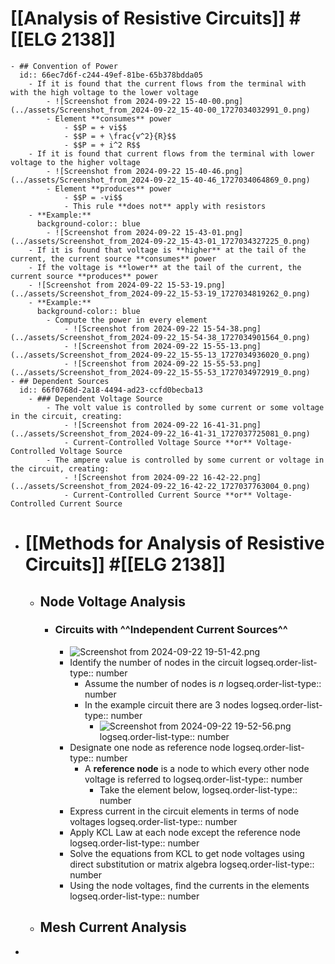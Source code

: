 # [[Analysis of Resistive Circuits]] #[[ELG 2138]]
	- ## Convention of Power
	  id:: 66ec7d6f-c244-49ef-81be-65b378bdda05
		- If it is found that the current flows from the terminal with with the high voltage to the lower voltage
			- ![Screenshot from 2024-09-22 15-40-00.png](../assets/Screenshot_from_2024-09-22_15-40-00_1727034032991_0.png)
			- Element **consumes** power
				- $$P = + vi$$
				- $$P = + \frac{v^2}{R}$$
				- $$P = + i^2 R$$
		- If it is found that current flows from the terminal with lower voltage to the higher voltage
			- ![Screenshot from 2024-09-22 15-40-46.png](../assets/Screenshot_from_2024-09-22_15-40-46_1727034064869_0.png)
			- Element **produces** power
				- $$P = -vi$$
				- This rule **does not** apply with resistors
		- **Example:**
		  background-color:: blue
			- ![Screenshot from 2024-09-22 15-43-01.png](../assets/Screenshot_from_2024-09-22_15-43-01_1727034327225_0.png)
		- If it is found that voltage is **higher** at the tail of the current, the current source **consumes** power
		- If the voltage is **lower** at the tail of the current, the current source **produces** power
		- ![Screenshot from 2024-09-22 15-53-19.png](../assets/Screenshot_from_2024-09-22_15-53-19_1727034819262_0.png)
		- **Example:**
		  background-color:: blue
			- Compute the power in every element
				- ![Screenshot from 2024-09-22 15-54-38.png](../assets/Screenshot_from_2024-09-22_15-54-38_1727034901564_0.png)
				- ![Screenshot from 2024-09-22 15-55-13.png](../assets/Screenshot_from_2024-09-22_15-55-13_1727034936020_0.png)
				- ![Screenshot from 2024-09-22 15-55-53.png](../assets/Screenshot_from_2024-09-22_15-55-53_1727034972919_0.png)
	- ## Dependent Sources
	  id:: 66f0768d-2a18-4494-ad23-ccfd0becba13
		- ### Dependent Voltage Source
			- The volt value is controlled by some current or some voltage in the circuit, creating:
				- ![Screenshot from 2024-09-22 16-41-31.png](../assets/Screenshot_from_2024-09-22_16-41-31_1727037725081_0.png)
				- Current-Controlled Voltage Source **or** Voltage-Controlled Voltage Source
			- The ampere value is controlled by some current or voltage in the circuit, creating:
				- ![Screenshot from 2024-09-22 16-42-22.png](../assets/Screenshot_from_2024-09-22_16-42-22_1727037763004_0.png)
				- Current-Controlled Current Source **or** Voltage-Controlled Current Source
- # [[Methods for Analysis of Resistive Circuits]] #[[ELG 2138]]
	- ## Node Voltage Analysis
		- ### Circuits with ^^Independent Current Sources^^
			- ![Screenshot from 2024-09-22 19-51-42.png](../assets/Screenshot_from_2024-09-22_19-51-42_1727049140956_0.png)
			- Identify the number of nodes in the circuit
			  logseq.order-list-type:: number
				- Assume the number of nodes is $n$
				  logseq.order-list-type:: number
				- In the example circuit there are 3 nodes
				  logseq.order-list-type:: number
					- ![Screenshot from 2024-09-22 19-52-56.png](../assets/Screenshot_from_2024-09-22_19-52-56_1727049192794_0.png)
					  logseq.order-list-type:: number
			- Designate one node as reference node
			  logseq.order-list-type:: number
				- A **reference node** is a node to which every other node voltage is referred to
				  logseq.order-list-type:: number
					- Take the element below,
					  logseq.order-list-type:: number
			- Express current in the circuit elements in terms of node voltages
			  logseq.order-list-type:: number
			- Apply KCL Law at each node except the reference node
			  logseq.order-list-type:: number
			- Solve the equations from KCL to get node voltages using direct substitution or matrix algebra
			  logseq.order-list-type:: number
			- Using the node voltages, find the currents in the elements
			  logseq.order-list-type:: number
	- ## Mesh Current Analysis
-